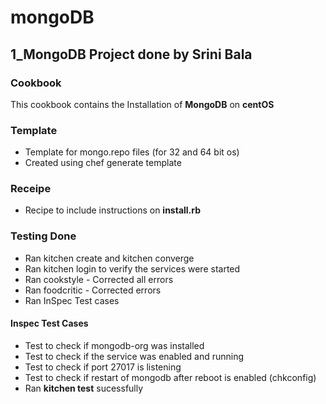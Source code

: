 # mongoDB

## 1_MongoDB Project done by Srini Bala

### Cookbook
  This cookbook contains the Installation of **MongoDB** on **centOS**

### Template
  - Template for mongo.repo files (for 32 and 64 bit os) 
  - Created using chef generate template

### Receipe
  - Recipe to include instructions on **install.rb**
  
### Testing Done
  - Ran kitchen create and kitchen converge
  - Ran kitchen login to verify the services were started 
  - Ran cookstyle - Corrected all errors
  - Ran foodcritic - Corrected errors
  - Ran InSpec Test cases

#### Inspec Test Cases
  - Test to check if mongodb-org was installed
  - Test to check if the service was enabled and running
  - Test to check if port 27017 is listening
  - Test to check if restart of mongodb after reboot is enabled (chkconfig)
  - Ran **kitchen test** sucessfully
